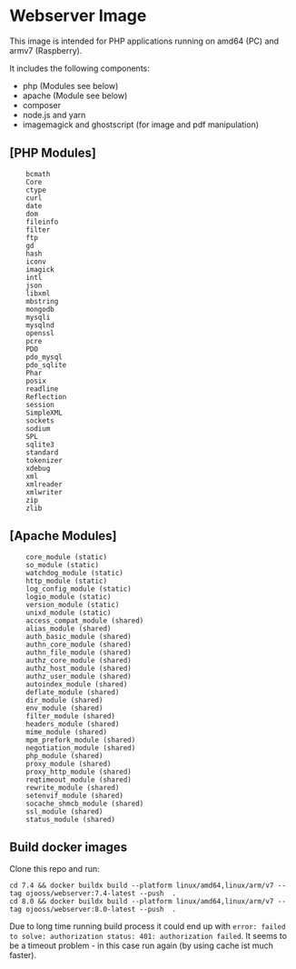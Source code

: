 # Webserver Image
This image is intended for PHP applications running on amd64 (PC) and armv7 (Raspberry).

It includes the following components:
 - php (Modules see below)
 - apache (Module see below)
 - composer
 - node.js and yarn
 - imagemagick and ghostscript (for image and pdf manipulation)

## [PHP Modules]
        bcmath
        Core
        ctype
        curl
        date
        dom
        fileinfo
        filter
        ftp
        gd
        hash
        iconv
        imagick
        intl
        json
        libxml
        mbstring
        mongodb
        mysqli
        mysqlnd
        openssl
        pcre
        PDO
        pdo_mysql
        pdo_sqlite
        Phar
        posix
        readline
        Reflection
        session
        SimpleXML
        sockets
        sodium
        SPL
        sqlite3
        standard
        tokenizer
        xdebug
        xml
        xmlreader
        xmlwriter
        zip
        zlib

## [Apache Modules]
        core_module (static)
        so_module (static)
        watchdog_module (static)
        http_module (static)
        log_config_module (static)
        logio_module (static)
        version_module (static)
        unixd_module (static)
        access_compat_module (shared)
        alias_module (shared)
        auth_basic_module (shared)
        authn_core_module (shared)
        authn_file_module (shared)
        authz_core_module (shared)
        authz_host_module (shared)
        authz_user_module (shared)
        autoindex_module (shared)
        deflate_module (shared)
        dir_module (shared)
        env_module (shared)
        filter_module (shared)
        headers_module (shared)
        mime_module (shared)
        mpm_prefork_module (shared)
        negotiation_module (shared)
        php_module (shared)
        proxy_module (shared)
        proxy_http_module (shared)
        reqtimeout_module (shared)
        rewrite_module (shared)
        setenvif_module (shared)
        socache_shmcb_module (shared)
        ssl_module (shared)
        status_module (shared)

## Build docker images
Clone this repo and run: 

    cd 7.4 && docker buildx build --platform linux/amd64,linux/arm/v7 --tag ojooss/webserver:7.4-latest --push  .
    cd 8.0 && docker buildx build --platform linux/amd64,linux/arm/v7 --tag ojooss/webserver:8.0-latest --push  .

Due to long time running build process it could end up with `error: failed to solve: authorization status: 401: authorization failed`.
It seems to be a timeout problem - in this case run again (by using cache ist much faster). 
